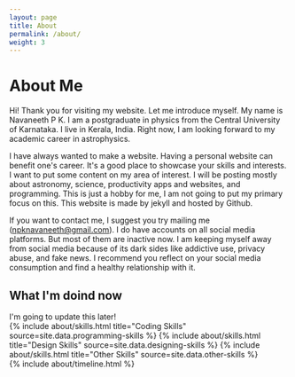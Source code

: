 ```yaml
---
layout: page
title: About
permalink: /about/
weight: 3
---
```


# **About Me**

Hi! Thank you for visiting my website. Let me introduce myself. My name is Navaneeth P K. I am a postgraduate in physics from the Central University of Karnataka. I live in Kerala, India. Right now, I am looking forward to my academic career in astrophysics.  

I have always wanted to make a website. Having a personal website can benefit one's career. It's a good place to showcase your skills and interests. I want to put some content on my area of interest. I will be posting mostly about astronomy, science, productivity apps and websites, and programming. This is just a hobby for me, I am not going to put my primary focus on this. This website is made by jekyll and hosted by Github.  

If you want to contact me, I suggest you try mailing me ([npknavaneeth@gmail.com](mailto:npknavaneeth@gmail.com)). I do have accounts on all social media platforms. But most of them are inactive now. I am keeping myself away from social media because of its dark sides like addictive use, privacy abuse, and fake news. I recommend you reflect on your social media consumption and find a healthy relationship with it.
 
<h2>What I'm doind now</h2>
I'm going to update this later!

<div class="row">
{% include about/skills.html title="Coding Skills" source=site.data.programming-skills %}
{% include about/skills.html title="Design Skills" source=site.data.designing-skills %}
{% include about/skills.html title="Other Skills" source=site.data.other-skills %}
</div>

<div class="row">
{% include about/timeline.html %}
</div>